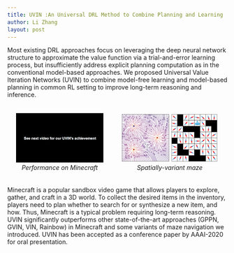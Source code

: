 ```yaml
---
title: UVIN :An Universal DRL Method to Combine Planning and Learning
author: Li Zhang
layout: post
---
```

<div class="container">
	<p>Most existing DRL approaches focus on leveraging the deep neural network structure to approximate the value function via a trial-and-error learning process, but insufficiently address explicit planning computation as in the conventional model-based approaches. We proposed Universal Value Iteration Networks (UVIN) to combine model-free learning and model-based planning in common RL setting to improve long-term reasoning and inference.</p>
</div>
<div style="float:left;border:solid 1px 000;margin:20px;text-align:center"><img src="/assets/images/research/minecraft.gif"><br><em>Performance on Minecraft</em></div>
<div style="float:left;border:solid 1px 000;margin:20px;text-align:center"><img src="/assets/images/research/maze.png"><br><em>Spatially-variant maze</em></div>
<div style="float:none;clear:both;"></div>
<div class="container">
	<p>Minecraft is a popular sandbox video game that allows players to explore, gather, and craft in a 3D world. To collect the desired items in the inventory, players need to plan whether to search for or synthesize a new item, and how. Thus, Minecraft is a typical problem requiring long-term reasoning. UVIN significantly outperforms other state-of-the-art approaches (GPPN, GVIN, VIN, Rainbow) in Minecraft and some variants of maze navigation we introduced. UVIN has been accepted as a conference paper by AAAI-2020 for oral presentation.</p>
</div>